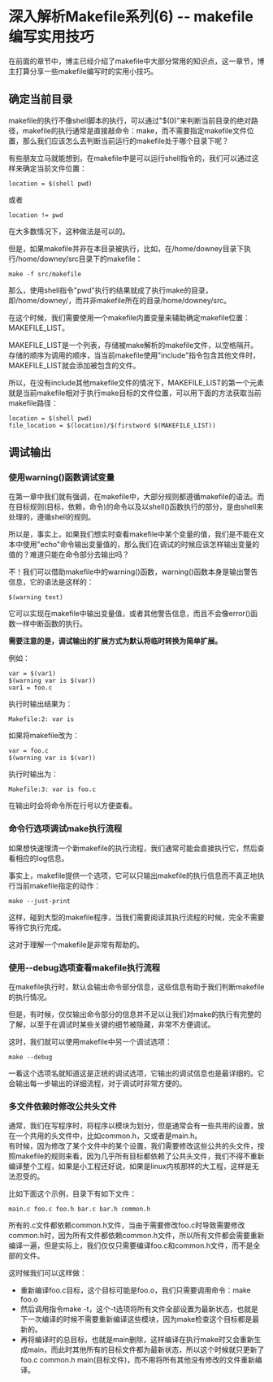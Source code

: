 # 深入解析Makefile系列(6) -- makefile编写实用技巧  

在前面的章节中，博主已经介绍了makefile中大部分常用的知识点，这一章节，博主打算分享一些makefile编写时的实用小技巧。  

## 确定当前目录
makefile的执行不像shell脚本的执行，可以通过"$(0)"来判断当前目录的绝对路径，makefile的执行通常是直接敲命令：make，而不需要指定makefile文件位置，那么我们应该怎么去判断当前运行的makefile处于哪个目录下呢？  

有些朋友立马就能想到，在makefile中是可以运行shell指令的，我们可以通过这样来确定当前文件位置：

    location = $(shell pwd)
或者

    location != pwd

在大多数情况下，这种做法是可以的。  

但是，如果makefile并非在本目录被执行，比如，在/home/downey目录下执行/home/downey/src目录下的makefile：

    make -f src/makefile
那么，使用shell指令"pwd"执行的结果就成了执行make的目录，即/home/downey/，而并非makefile所在的目录/home/downey/src。  

在这个时候，我们需要使用一个makefile内置变量来辅助确定makefile位置：MAKEFILE_LIST。  

MAKEFILE_LIST是一个列表，存储被make解析的makefile文件，以空格隔开。存储的顺序为调用的顺序，当当前makefile使用"include"指令包含其他文件时，MAKEFILE_LIST就会添加被包含的文件。   

所以，在没有include其他makefile文件的情况下，MAKEFILE_LIST的第一个元素就是当前makefile相对于执行make目标的文件位置，可以用下面的方法获取当前makefile路径：

    location = $(shell pwd)
    file_location = $(location)/$(firstword $(MAKEFILE_LIST))


## 调试输出

### 使用warning()函数调试变量

在第一章中我们就有强调，在makefile中，大部分规则都遵循makefile的语法。而在目标规则(目标，依赖，命令)的命令以及以shell()函数执行的部分，是由shell来处理的，遵循shell的规则。  

所以是，事实上，如果我们想实时查看makefile中某个变量的值，我们是不能在文本中使用"echo"命令输出变量值的，那么我们在调试的时候应该怎样输出变量的值的？难道只能在命令部分去输出吗？  

不！我们可以借助makefile中的warning()函数，warning()函数本身是输出警告信息，它的语法是这样的：

    $(warning text)
它可以实现在makefile中输出变量值，或者其他警告信息，而且不会像error()函数一样中断函数的执行。  

**需要注意的是，调试输出的扩展方式为默认将临时转换为简单扩展。**

例如：

    var = $(var1)
    $(warning var is $(var))
    var1 = foo.c

执行时输出结果为：

    Makefile:2: var is 
如果将makefile改为：

    var = foo.c
    $(warning var is $(var))

执行时输出为：

    Makefile:3: var is foo.c

在输出时会将命令所在行号以方便查看。  


### 命令行选项调试make执行流程
如果想快速理清一个新makefile的执行流程，我们通常可能会直接执行它，然后查看相应的log信息。   

事实上，makefile提供一个选项，它可以只输出makefile的执行信息而不真正地执行当前makefile指定的动作：

    make --just-print
这样，碰到大型的makefile程序，当我们需要阅读其执行流程的时候，完全不需要等待它执行完成。  

这对于理解一个makefile是非常有帮助的。  


### 使用--debug选项查看makefile执行流程
在makefile执行时，默认会输出命令部分信息，这些信息有助于我们判断makefile的执行情况。  

但是，有时候，仅仅输出命令部分的信息并不足以让我们对make的执行有完整的了解，以至于在调试时某些关键的细节被隐藏，非常不方便调试。  

这时，我们就可以使用makefile中另一个调试选项：

    make --debug
一看这个选项名就知道这是正统的调试选项，它输出的调试信息也是最详细的。它会输出每一步输出的详细流程，对于调试时非常方便的。  


### 多文件依赖时修改公共头文件
通常，我们在写程序时，将程序以模块为划分，但是通常会有一些共用的设置，放在一个共用的头文件中，比如common.h，又或者是main.h。  
有时候，因为修改了某个文件中的某个设置，我们需要修改这些公共的头文件，按照makefile的规则来看，因为几乎所有目标都依赖了公共头文件，我们不得不重新编译整个工程，如果是小工程还好说，如果是linux内核那样的大工程，这样是无法忍受的。  

比如下面这个示例，目录下有如下文件：

    main.c foo.c foo.h bar.c bar.h common.h 
所有的.c文件都依赖common.h文件，当由于需要修改foo.c时导致需要修改common.h时，因为所有文件都依赖common.h文件，所以所有文件都会需要重新编译一遍，但是实际上，我们仅仅只需要编译foo.c和common.h文件，而不是全部的文件。   

这时候我们可以这样做：  
* 重新编译foo.c目标，这个目标可能是foo.o，我们只需要调用命令：make foo.o  
* 然后调用指令make -t，这个-t选项将所有文件全部设置为最新状态，也就是下一次编译的时候不需要重新编译这些模块，因为make检查这个目标都是最新的。  
* 再将编译时的总目标，也就是main删除，这样编译在执行make时又会重新生成main，而此时其他所有的目标文件都为最新状态，所以这个时候就只更新了foo.c common.h main(目标文件)，而不用将所有其他没有修改的文件重新编译。  


















